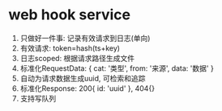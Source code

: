# web hook service

1. 只做好一件事: 记录有效请求到日志(单向)
2. 有效请求: token=hash(ts+key)
3. 日志scoped: 根据请求路径生成文件
4. 标准化RequestData: { cat: '类型', from: '来源', data: '数据' }
5. 自动为请求数据生成uuid, 可检索和追踪
6. 标准化Response: 200{ id: 'uuid' }, 404{}
7. 支持写队列
